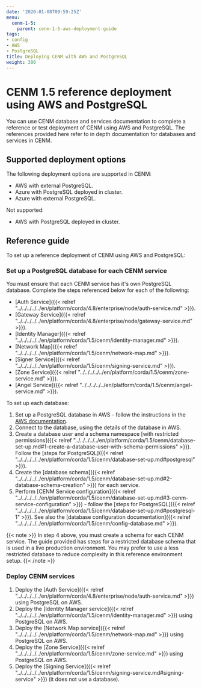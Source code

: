 ```yaml
---
date: '2020-01-08T09:59:25Z'
menu:
  cenm-1-5:
    parent: cenm-1-5-aws-deployment-guide
tags:
- config
- AWS
- PostgreSQL
title: Deploying CENM with AWS and PostgreSQL
weight: 300
---
```


# CENM 1.5 reference deployment using AWS and PostgreSQL

You can use CENM database and services documentation to complete a reference or test deployment of CENM using AWS and PostgreSQL. The references provided here refer to in depth documentation for databases and services in CENM.

## Supported deployment options

The following deployment options are supported in CENM:

* AWS with external PostgreSQL.
* Azure with PostgreSQL deployed in cluster.
* Azure with external PostgreSQL.

Not supported:

* AWS with PostgreSQL deployed in cluster.

## Reference guide

To set up a reference deployment of CENM using AWS and PostgreSQL:

### Set up a PostgreSQL database for each CENM service

You must ensure that each CENM service has it's own PostgreSQL database. Complete the steps referenced below for each of the following:

* [Auth Service]({{< relref "../../../../../en/platform/corda/4.8/enterprise/node/auth-service.md" >}}).
* [Gateway Service]({{< relref "../../../../../en/platform/corda/4.8/enterprise/node/gateway-service.md" >}}).
* [Identity Manager]({{< relref "../../../../../en/platform/corda/1.5/cenm/identity-manager.md" >}}).
* [Network Map]({{< relref "../../../../../en/platform/corda/1.5/cenm/network-map.md" >}}).
* [Signer Service]({{< relref "../../../../../en/platform/corda/1.5/cenm/signing-service.md" >}}).
* [Zone Service]({{< relref "../../../../../en/platform/corda/1.5/cenm/zone-service.md" >}}).
* [Angel Service]({{< relref "../../../../../en/platform/corda/1.5/cenm/angel-service.md" >}}).

To set up each database:

1. Set up a PostgreSQL database in AWS - follow the instructions in the [AWS documentation](https://aws.amazon.com/rds/postgresql).
2. Connect to the database, using the details of the database in AWS.
3. Create a database user and a schema namespace [with restricted permissions]({{< relref "../../../../../en/platform/corda/1.5/cenm/database-set-up.md#1-create-a-database-user-with-schema-permissions" >}}). Follow the [steps for PostgreSQL]({{< relref "../../../../../en/platform/corda/1.5/cenm/database-set-up.md#postgresql" >}}).
4. Create the [database schema]({{< relref "../../../../../en/platform/corda/1.5/cenm/database-set-up.md#2-database-schema-creation" >}}) for each service.
5. Perform [CENM Service configuration]({{< relref "../../../../../en/platform/corda/1.5/cenm/database-set-up.md#3-cenm-service-configuration" >}}) - follow the [steps for PostgreSQL]({{< relref "../../../../../en/platform/corda/1.5/cenm/database-set-up.md#postgresql-1" >}}). See also the [database configuration documentation]({{< relref "../../../../../en/platform/corda/1.5/cenm/config-database.md" >}}).

{{< note >}}
In step 4 above, you must create a schema for each CENM service. The guide provided has steps for a restricted database schema that is used in a live production environment. You may prefer to use a less restricted database to reduce complexity in this reference environment setup.
{{< /note >}}

### Deploy CENM services

1. Deploy the [Auth Service]({{< relref "../../../../../en/platform/corda/4.8/enterprise/node/auth-service.md" >}}) using PostgreSQL on AWS.
2. Deploy the [Identity Manager service]({{< relref "../../../../../en/platform/corda/1.5/cenm/identity-manager.md" >}}) using PostgreSQL on AWS.
3. Deploy the [Network Map service]({{< relref "../../../../../en/platform/corda/1.5/cenm/network-map.md" >}}) using PostgreSQL on AWS.
4. Deploy the [Zone Service]({{< relref "../../../../../en/platform/corda/1.5/cenm/zone-service.md" >}}) using PostgreSQL on AWS.
5. Deploy the [Signing Service]({{< relref "../../../../../en/platform/corda/1.5/cenm/signing-service.md#signing-service" >}}) (it does not use a database).
